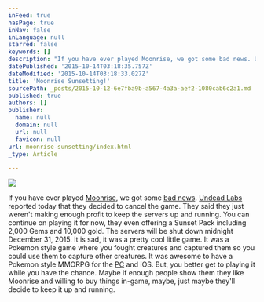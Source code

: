 ```yaml
---
inFeed: true
hasPage: true
inNav: false
inLanguage: null
starred: false
keywords: []
description: "If you have ever played Moonrise, we got some bad news. Undead Labs reported today that they decided to cancel the game.  They said they just weren't making enough profit to keep the servers up and running. You can continue on playing it for now, they even offering a Sunset Pack including 2,000 Gems and 10,000 gold. The servers will be shut down midnight December 31, 2015.  It is sad, it was a pretty cool little game. It was a Pokemon style game where you fought creatures and captured them so you could use them to capture other creatures.  It was awesome to have a Pokemon style MMORPG for the PC and iOS. But, you better get to playing it while you have the chance. Maybe if enough people show them they like Moonrise and willing to buy things in-game, maybe, just maybe they'll decide to keep it up and running."
datePublished: '2015-10-14T03:18:35.757Z'
dateModified: '2015-10-14T03:18:33.027Z'
title: 'Moonrise Sunsetting!'
sourcePath: _posts/2015-10-12-6e7fba9b-a567-4a3a-aef2-1080cab6c2a1.md
published: true
authors: []
publisher:
  name: null
  domain: null
  url: null
  favicon: null
url: moonrise-sunsetting/index.html
_type: Article

---
```

![](https://the-grid-user-content.s3-us-west-2.amazonaws.com/f0eb3b80-8429-4c49-8555-98ec4488ebcd.jpg)

If you have ever played [Moonrise][0], we got some [bad news][1]. [Undead Labs][2] reported today that they decided to cancel the game. They said they just weren't making enough profit to keep the servers up and running. You can continue on playing it for now, they even offering a Sunset Pack including 2,000 Gems and 10,000 gold. The servers will be shut down midnight December 31, 2015\. It is sad, it was a pretty cool little game. It was a Pokemon style game where you fought creatures and captured them so you could use them to capture other creatures. It was awesome to have a Pokemon style MMORPG for the [PC][3] and iOS. But, you better get to playing it while you have the chance. Maybe if enough people show them they like Moonrise and willing to buy things in-game, maybe, just maybe they'll decide to keep it up and running.

[0]: https://moonrisegame.com/
[1]: https://undeadlabs.com/2015/08/news/the-sun-sets-on-moonrise/
[2]: https://undeadlabs.com/
[3]: http://store.steampowered.com/agecheck/app/351040/